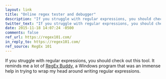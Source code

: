 ```yaml
---
layout: link
title: "Online regex tester and debugger"
description: "If you struggle with regular expressions, you should check out this tool."
twitter_text: "If you struggle with regular expressions, you should check out this tool."
date: 2015-11-18 14:07:24 -0500
comments: false
ref_url: https://regex101.com/
in_reply_to: https://regex101.com/
ref_source: RegEx 101
---
```


If you struggle with regular expressions, you should check out this tool. It reminds me a lot of [RegEx Buddy](http://www.regexbuddy.com/), a Windows program that was an immense help in trying to wrap my head around writing regular expressions.